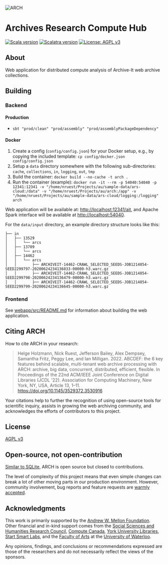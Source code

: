 ![ARCH](https://user-images.githubusercontent.com/218561/163210935-fba83e09-56f5-486d-a13f-368a63a66b82.png)

# Archives Research Compute Hub

[![Scala version](https://img.shields.io/badge/Scala%20version-2.12.8-blue)](https://scala-lang.org/)
[![Scalatra version](https://img.shields.io/badge/Scalatra%20version-2.5.4-blue)](https://scalatra.org/)
[![License: AGPL v3](https://img.shields.io/badge/License-AGPL_v3-blue.svg)](./LICENSE)

## About

Web application for distributed compute analysis of Archive-It web archive collections.

## Building

### Backend

#### Production

* `sbt "prod/clean" "prod/assembly" "prod/assemblyPackageDependency"`

#### Docker

1. Create a config (`config/config.json`) for your Docker setup, e.g., by copying the included template: `cp config/docker.json config/config.json`
2. Setup a `data` directory somewhere with the following sub-directories: `cache`, `collections`, `in`, `logging`, `out`, `tmp`
3. Build the container: `docker build --no-cache -t arch .`
4. Run the container (example): `docker run -it --rm -p 54040:54040 -p 12341:12341 -v "/home/nruest/Projects/au/sample-data/ars-cloud:/data" -v "/home/nruest/Projects/au/arch:/app" -v "/home/nruest/Projects/au/sample-data/ars-cloud/logging:/logging" arch`

Web application will be available at: [http://localhost:12341/ait](http://localhost:12341/ait), and Apache Spark interface will be available at [http://localhost:54040](http://localhost:54040).

For the `data/input` directory, an example directory structure looks like this:

```
├── in
│   ├── 13529
│   │   └── arcs
│   ├── 13709
│   │   └── arcs
│   ├── 14462
│   │   └── arcs
│   │       ├── ARCHIVEIT-14462-CRAWL_SELECTED_SEEDS-JOB1214854-SEED2299797-20200624234136833-00000-h3.warc.gz
│   │       ├── ARCHIVEIT-14462-CRAWL_SELECTED_SEEDS-JOB1214854-SEED2299798-20200624234136479-00000-h3.warc.gz
│   │       ├── ARCHIVEIT-14462-CRAWL_SELECTED_SEEDS-JOB1214854-SEED2299799-20200624234136645-00000-h3.warc.gz
```

### Frontend

See [webapp/src/README.md](webapp/src/README.md) for information about building the web application.

## Citing ARCH

How to cite ARCH in your research:

> Helge Holzmann, Nick Ruest, Jefferson Bailey, Alex Dempsey, Samantha Fritz, Peggy Lee, and Ian Milligan. 2022. ABCDEF: the 6 key features behind scalable, multi-tenant web archive processing with ARCH: archive, big data, concurrent, distributed, efficient, flexible. In Proceedings of the 22nd ACM/IEEE Joint Conference on Digital Libraries (JCDL '22). Association for Computing Machinery, New York, NY, USA, Article 13, 1–11. https://doi.org/10.1145/3529372.3530916

Your citations help to further the recognition of using open-source tools for scientific inquiry, assists in growing the web archiving community, and acknowledges the efforts of contributors to this project.

## License

[AGPL v3](/LICENSE)

## Open-source, not open-contribution

[Similar to SQLite](https://www.sqlite.org/copyright.html), ARCH is open source but closed to contributions.

The level of complexity of this project means that even simple changes can break a lot of other moving parts in our production environment. However, community involvement, bug reports and feature requests are [warmly accepted](https://arch-webservices.zendesk.com/hc/en-us/requests/new).

## Acknowledgments

This work is primarily supported by the [Andrew W. Mellon Foundation](https://mellon.org/). Other financial and in-kind support comes from the [Social Sciences and Humanities Research Council](http://www.sshrc-crsh.gc.ca/), [Compute Canada](https://www.computecanada.ca/), [York University Libraries](https://www.library.yorku.ca/web/), [Start Smart Labs](http://www.startsmartlabs.com/), and the [Faculty of Arts](https://uwaterloo.ca/arts/) at the [University of Waterloo](https://uwaterloo.ca/).

Any opinions, findings, and conclusions or recommendations expressed are those of the researchers and do not necessarily reflect the views of the sponsors.
